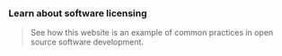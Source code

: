 ### Learn about software licensing

> See how this website is an example of common practices in open source software development.